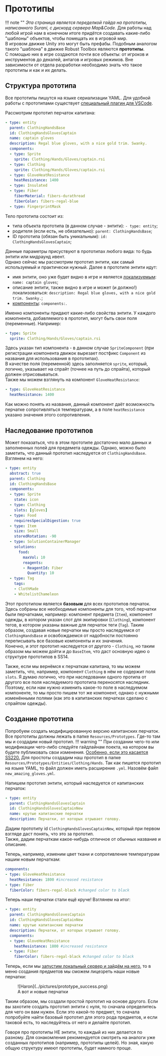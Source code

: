# Прототипы
!!! note ""
	*Эта страница является переделкой гайда на прототипы, написанного Surani, с дискорд сервера Map&Code.*
Для работы над любой игрой нам в конечном итоге придётся создавать какие-либо "шаблоны" объектов, чтобы помещать их в игровой мир.	
В игровом движке Unity это могут быть префабы. Подобным аналогом такого "шаблона" в движке Robust Toolbox являются **прототипы**.	
С помощью них в игре создаются почти все объекты: от игроков и инструментов до декалей, антагов и игровых режимов. Вне зависимости от отдела разработки необходимо знать что такое прототипы и как и их делать.

## Структура прототипа

Все прототипы пишутся на языке сериализации YAML. Для удобной работы с прототипами существует [специальный плагин для VSCode](https://marketplace.visualstudio.com/items?itemName=slava0135.robust-yaml).

Рассмотрим прототип перчаток капитана:
```yaml
- type: entity
  parent: ClothingHandsBase
  id: ClothingHandsGlovesCaptain
  name: captain gloves
  description: Regal blue gloves, with a nice gold trim. Swanky.
  components:
  - type: Sprite
    sprite: Clothing/Hands/Gloves/captain.rsi
  - type: Clothing
    sprite: Clothing/Hands/Gloves/captain.rsi
  - type: GloveHeatResistance
    heatResistance: 1400
  - type: Insulated
  - type: Fiber
    fiberMaterial: fibers-durathread
    fiberColor: fibers-regal-blue
  - type: FingerprintMask
```
Тело прототипа состоит из:

- типа объекта прототипа (в данном случае - энтити): `- type: entity`;
- родителя (если есть, не обязательно): `parent: ClothingHandsBase`;
- ID прототипа (обязан быть уникальным): `id: ClothingHandsGlovesCaptain`;

Данные параметры присуствуют в прототипах любого вида: то будь энтити или мидраунд ивент.	
Однако сейчас мы рассмотрим прототип энтити, как самый используемый и практически нужный. Далее в прототипе энтити идут:

- имя энтити, оно уже будет видно в игре и является [локализуемым](): `name: captain gloves`;
- описание энтити, также видно в игре и может (и должно!) локализоваться: `description: Regal blue gloves, with a nice gold trim. Swanky.`;
- [компоненты](ecs.md#ecs_1): `components:`.

Именно компоненты придают какие-либо свойства энтити. У каждого комопнента, добавляемого в прототип, могут быть свои поля (переменные). Например:
```yaml
- type: Sprite
  sprite: Clothing/Hands/Gloves/captain.rsi
```
Здесь указан тип компонента - в данном случае `SpriteComponent` (при регистрации компонента движок вырезает постфикс `Component` из названия для использования в прототипах).	
В качестве поля (переменной) здесь заполняется `sprite`, который, логично, указывает на спрайт (точнее на путь до спрайта), который должен отрисовываться.	
Также мы можем взглянуть на компонент `GloveHeatResistance`:
```yaml
- type: GloveHeatResistance
  heatResistance: 1400
```
Как можно понять из названия, данный компонент даёт возможность перчатке сопротивляться температурам, а в поле `heatResistance` указано значения этого сопротивления.

## Наследование прототипов

Может показаться, что в этом прототипе достаточно мало данных и заполненных полей для предемета одежды. Однако, можно было заметить, что данный прототип наследуется от `ClothingHandsBase`. Взглянем на него:
```yaml
- type: entity
  abstract: true
  parent: Clothing
  id: ClothingHandsBase
  components:
  - type: Sprite
    state: icon
  - type: Clothing
    slots: [gloves]
  - type: Food
    requiresSpecialDigestion: true
  - type: Item
    size: Small
    storedRotation: -90
  - type: SolutionContainerManager
    solutions:
      food:
        maxVol: 10
        reagents:
        - ReagentId: Fiber
          Quantity: 10
  - type: Tag
    tags:
    - ClothMade
    - WhitelistChameleon
```
Этот прототипом является **базовым** для всех прототипов перчаток. Здесь собраны все необходимые компоненты для того, чтоб перчатки были перчатками, например: компонент предмета (`Item`), компонент одежды, в котором указан слот для экипировки (`Clothing`), компонент тегов, в котором указаны важные для перчаток теги (`Tag`). Таким образом, создавая новые перчатки мы просто наследуемся от `ClothingHandsBase` и освобождаемся от надобности постоянно переписывать все базовые компоненты и их значения.	
Конечно, и этот прототип наследуется от другого - `Clothing`, но таким образом мы можем дойти и до `BaseItem`, что даст основную идею о структуре прототипов в SS14.

Также, если мы вернёмся к перчаткам капитана, то мы можем заметить, что, например, компонент `Clothing` в нём не содержит поля `slots`. Я думаю логично, что при наследовании одного протипа от другого все поля наследуемого прототипа переносятся наследник. Поэтому, если нам нужно изменить какое-то поле в наследуемом компоненте, то мы просто пишем тот же компонент, однако с нужными изменёнными полями (как это в капитанских перчатках сделано с спрайтом одежды).

## Создание прототипа

Попробуем создать модифицированную версию капитанских перчаток.	
Все прототипы должны лежать в папке `Resources/Prototypes`. Где-то там мы и создадим новый прототип.
!!! warning ""
	При создании чего-то или модификации чего-либо следуйте гайдлайнам поекта, на котором вы будете публиковать свои изменения. [Особенно, если это касается SS220.]()
Для простоты создадим наш прототип в папке `Resources/Prototypes/Entities/Clothing/Hands`. Так как пишется прототип на языке YAML, то файл должен иметь расширение `.yml`. Назовём файл `new_amazing_gloves.yml`.

Напишем прототип энтити, который наследуется от капитанских перчаток:
```yaml
- type: entity
  parent: ClothingHandsGlovesCaptain
  id: ClothingHandsGlovesCaptainNew
  name: крутые капитанские перчатки
  description: Перчатки, от которых отрывает голову.
```
Дадим прототипу id `ClothingHandsGlovesCaptainNew`, который при первом взгляде даст понять, что это за прототип.	
Также, дадим перчаткам какое-нибудь отличное от обычных название и описание.

Теперь, например, изменим цвет ткани и сопротивление температурам нашим новым перчаткам:
```yaml
components:
- type: GloveHeatResistance
  heatResistance: 1800 #increased resistance
- type: Fiber
  fiberColor: fibers-regal-black #changed color to black
```
Теперь наши перчатки стали ещё круче! Взглянем на итог:
```yaml
- type: entity
  parent: ClothingHandsGlovesCaptain
  id: ClothingHandsGlovesCaptainNew
  name: крутые капитанские перчатки
  description: Перчатки, от которых отрывает голову.
  components:
  - type: GloveHeatResistance
    heatResistance: 1800 #increased resistance
  - type: Fiber
    fiberColor: fibers-regal-black #changed color to black
```
Теперь, если мы [запустим локальный сервер и зайдём на него](../localhost.md), то в меню создания предметов мы сможем лицезреть наши новые перчатки:
<figure markdown>
  ![Haron](../pictures/prototype_success.png)
  <figcaption>А вот и новые перчатки</figcaption>
</figure>
Таким образом, мы создали простой прототип на основе другого.	
Если вы захотите создать прототип энтити с нуля, то сначала определитесь для чего он вам нужен. Если это какой-то предмет, то сначала попробуйте найти базовый прототип для этого рода предметов, и если таковой есть, то наследуйтесь от него и делайте прототип.

Говоря про прототипы НЕ энтити, то каждый из них делается по разному. Для ознакомления рекомендуется смотреть на аналоги уже созданных прототипов (например, прототипы целей). Но зная, какую общую структуру имеют прототипы, будет намного проще.